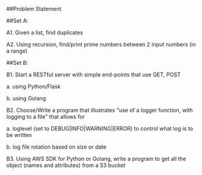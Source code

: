 ##Problem Statement

##Set A: 

A1. Given a list, find duplicates

A2. Using recursion, find/print prime numbers between 2 input numbers (in a range)

##Set B:

B1. Start a RESTful server with simple end-points that use GET, POST

   a. using Python/Flask 
   
   b. using Golang

B2. Choose/Write a program that illustrates "use of a logger function, with logging to a file" that allows for 

   a. loglevel (set to DEBUG|INFO|WARNING|ERROR)  to control what log is to be written
   
   b. log file rotation based on size or date 

B3. Using AWS SDK for Python or Golang, write a program to get all the object (names and attributes) from a S3 bucket
